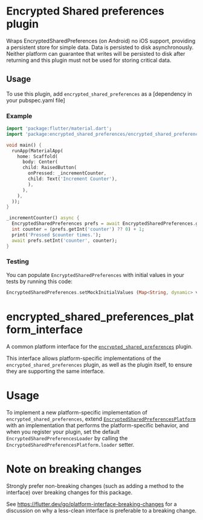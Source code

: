 # Encrypted Shared preferences plugin

Wraps EncryptedSharedPreferences (on Android) no iOS support, providing
a persistent store for simple data. Data is persisted to disk asynchronously.
Neither platform can guarantee that writes will be persisted to disk after
returning and this plugin must not be used for storing critical data.

## Usage
To use this plugin, add `encrypted_shared_preferences` as a [dependency in your pubspec.yaml file]

### Example

``` dart
import 'package:flutter/material.dart';
import 'package:encrypted_shared_preferences/encrypted_shared_preferences.dart';

void main() {
  runApp(MaterialApp(
    home: Scaffold(
      body: Center(
      child: RaisedButton(
        onPressed: _incrementCounter,
        child: Text('Increment Counter'),
        ),
      ),
    ),
  ));
}

_incrementCounter() async {
  EncryptedSharedPreferences prefs = await EncryptedSharedPreferences.getInstance();
  int counter = (prefs.getInt('counter') ?? 0) + 1;
  print('Pressed $counter times.');
  await prefs.setInt('counter', counter);
}
```

### Testing

You can populate `EncryptedSharedPreferences` with initial values in your tests by running this code:

```dart
EncryptedSharedPreferences.setMockInitialValues (Map<String, dynamic> values);
```

# encrypted_shared_preferences_platform_interface

A common platform interface for the [`encrypted_shared_preferences`][1] plugin.

This interface allows platform-specific implementations of the `encrypted_shared_preferences`
plugin, as well as the plugin itself, to ensure they are supporting the
same interface.

# Usage

To implement a new platform-specific implementation of `encrypted_shared_preferences`, extend
[`EncryptedSharedPreferencesPlatform`][2] with an implementation that performs the
platform-specific behavior, and when you register your plugin, set the default
`EncryptedSharedPreferencesLoader` by calling the `EncryptedSharedPreferencesPlatform.loader` setter.

# Note on breaking changes

Strongly prefer non-breaking changes (such as adding a method to the interface)
over breaking changes for this package.

See https://flutter.dev/go/platform-interface-breaking-changes for a discussion
on why a less-clean interface is preferable to a breaking change.

[1]: ../encrypted_shared_preferences
[2]: lib/encrypted_shared_preferences_platform_interface.dart
